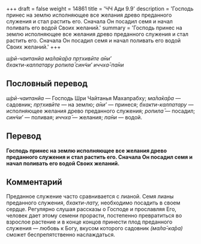 +++
draft = false
weight = 14861
title = 'ЧЧ Ади 9.9'
description = 'Господь принес на землю исполняющее все желания древо преданного служения и стал растить его. Сначала Он посадил семя и начал поливать его водой Своих желаний.'
summary = 'Господь принес на землю исполняющее все желания древо преданного служения и стал растить его. Сначала Он посадил семя и начал поливать его водой Своих желаний.'
+++

_ш́рӣ-чаитанйа ма̄ла̄ка̄ра пр̣тхивӣте а̄ни’  
бхакти-калпатару ропила̄ син̃чи’ иччха̄-па̄ни_

## Пословный перевод

_ш́рӣ_\-_чаитанйа_ — Господь Шри Чайтанья Махапрабху; _ма̄ла̄ка̄ра_ — садовник; _пр̣тхивӣте_ — на землю; _а̄ни’_ — принеся; _бхакти_\-_калпатару_ — исполняющее желания древо преданного служения; _ропила̄_ — посадил; _син̃чи’_ — поливая; _иччха̄_ — желания; _па̄ни_ — водой.

## Перевод

**Господь принес на землю исполняющее все желания древо преданного служения и стал растить его. Сначала Он посадил семя и начал поливать его водой Своих желаний.**

## Комментарий

Преданное служение часто сравнивается с лианой. Семя лианы преданного служения, _бхакти-лату,_ необходимо посадить в своем сердце. Регулярно слушая рассказы о Господе и прославляя Его, человек дает этому семени прорасти, постепенно превратиться во взрослое растение и в конце концов принести плод преданного служения — любовь к Богу, вкусом которого садовник _(ма̄ла̄-ка̄ра)_ сможет беспрепятственно наслаждаться.
